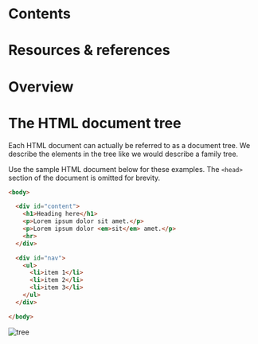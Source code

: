 # Contents

# Resources & references

# Overview

# The HTML document tree
Each HTML document can actually be referred to as a document tree. We describe the elements in the tree like we would describe a family tree.

Use the sample HTML document below for these examples. The `<head>` section of the document is omitted for brevity.

```html
<body>

  <div id="content">
    <h1>Heading here</h1>
    <p>Lorem ipsum dolor sit amet.</p>
    <p>Lorem ipsum dolor <em>sit</em> amet.</p>
    <hr>
  </div>

  <div id="nav">
    <ul>
      <li>item 1</li>
      <li>item 2</li>
      <li>item 3</li>
    </ul>
  </div>

</body>
```

![tree](http://web.simmons.edu/~grabiner/comm244/weekfour/tree.gif)

